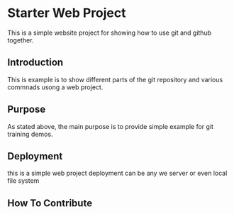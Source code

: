 # Starter Web Project

This is a simple website project for showing how to use git and github together.

## Introduction

This is example is to show different parts of the git repository and various commnads usong a web project.

## Purpose

As stated above, the main purpose is to provide simple example for git training demos.

## Deployment

this is a simple web project deployment can be any we server or even local file system

## How To Contribute
